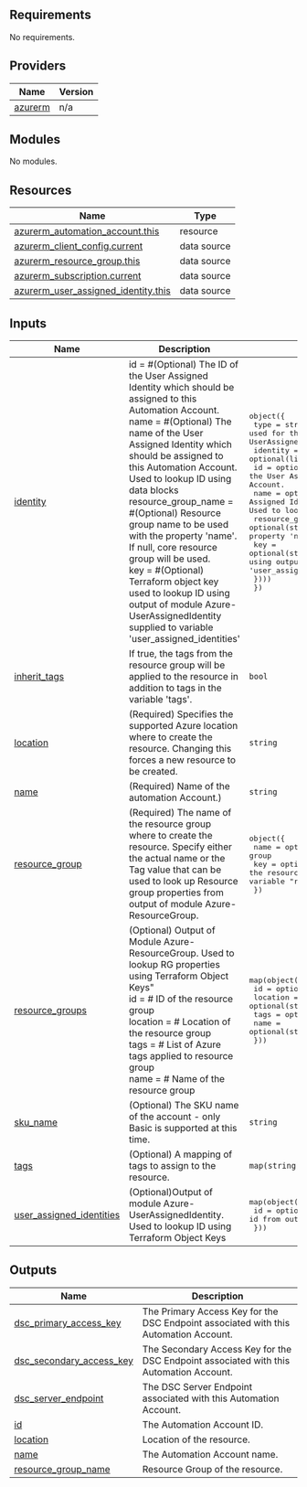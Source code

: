 <!-- BEGIN_TF_DOCS -->
## Requirements

No requirements.

## Providers

| Name | Version |
|------|---------|
| <a name="provider_azurerm"></a> [azurerm](#provider\_azurerm) | n/a |

## Modules

No modules.

## Resources

| Name | Type |
|------|------|
| [azurerm_automation_account.this](https://registry.terraform.io/providers/hashicorp/azurerm/latest/docs/resources/automation_account) | resource |
| [azurerm_client_config.current](https://registry.terraform.io/providers/hashicorp/azurerm/latest/docs/data-sources/client_config) | data source |
| [azurerm_resource_group.this](https://registry.terraform.io/providers/hashicorp/azurerm/latest/docs/data-sources/resource_group) | data source |
| [azurerm_subscription.current](https://registry.terraform.io/providers/hashicorp/azurerm/latest/docs/data-sources/subscription) | data source |
| [azurerm_user_assigned_identity.this](https://registry.terraform.io/providers/hashicorp/azurerm/latest/docs/data-sources/user_assigned_identity) | data source |

## Inputs

| Name | Description | Type | Default | Required |
|------|-------------|------|---------|:--------:|
| <a name="input_identity"></a> [identity](#input\_identity) | id                  = #(Optional) The ID of the User Assigned Identity which should be assigned to this Automation Account.<br>      name                = #(Optional) The name of the User Assigned Identity which should be assigned to this Automation Account. Used to lookup ID using data blocks<br>      resource\_group\_name = #(Optional) Resource group name to be used with the property 'name'. If null, core resource group will be used.<br>      key                 = #(Optional) Terraform object key used to lookup ID using output of module Azure-UserAssignedIdentity supplied to variable 'user\_assigned\_identities' | <pre>object({<br>    type = string # (Required) The type of identity used for this Automation Account. Possible values are SystemAssigned, UserAssigned and SystemAssigned, UserAssigned.<br>    identity = optional(list(object({<br>      id                  = optional(string) #(Optional) The ID of the User Assigned Identity which should be assigned to this Automation Account.<br>      name                = optional(string) #(Optional) The name of the User Assigned Identity which should be assigned to this Automation Account. Used to lookup ID using data blocks<br>      resource_group_name = optional(string) #(Optional) Resource group name to be used with the property 'name'. If null, core resource group will be used.<br>      key                 = optional(string) #(Optional) Terraform object key used to lookup ID using output of module Azure-UserAssignedIdentity supplied to variable 'user_assigned_identities'<br>    })))<br>  })</pre> | `null` | no |
| <a name="input_inherit_tags"></a> [inherit\_tags](#input\_inherit\_tags) | If true, the tags from the resource group will be applied to the resource in addition to tags in the variable 'tags'. | `bool` | `false` | no |
| <a name="input_location"></a> [location](#input\_location) | (Required) Specifies the supported Azure location where to create the resource. Changing this forces a new resource to be created. | `string` | n/a | yes |
| <a name="input_name"></a> [name](#input\_name) | (Required) Name of the automation Account.) | `string` | n/a | yes |
| <a name="input_resource_group"></a> [resource\_group](#input\_resource\_group) | (Required) The name of the resource group where to create the resource. Specify either the actual name or the Tag value that can be used to look up Resource group properties from output of module Azure-ResourceGroup. | <pre>object({<br>    name = optional(string) # Name of the resource group<br>    key  = optional(string) # Terraform Object Key to use to find the resource group from output of module Azure-ResourceGroup supplied to variable "resource_groups"<br>  })</pre> | n/a | yes |
| <a name="input_resource_groups"></a> [resource\_groups](#input\_resource\_groups) | (Optional) Output of Module Azure-ResourceGroup. Used to lookup RG properties using Terraform Object Keys"<br>    id       = # ID of the resource group<br>    location = # Location of the resource group<br>    tags     = # List of Azure tags applied to resource group<br>    name     = # Name of the resource group | <pre>map(object({<br>    id       = optional(string)<br>    location = optional(string)<br>    tags     = optional(map(string))<br>    name     = optional(string)<br>  }))</pre> | `{}` | no |
| <a name="input_sku_name"></a> [sku\_name](#input\_sku\_name) | (Optional) The SKU name of the account - only Basic is supported at this time. | `string` | `"Basic"` | no |
| <a name="input_tags"></a> [tags](#input\_tags) | (Optional) A mapping of tags to assign to the resource. | `map(string)` | `{}` | no |
| <a name="input_user_assigned_identities"></a> [user\_assigned\_identities](#input\_user\_assigned\_identities) | (Optional)Output of module Azure-UserAssignedIdentity. Used to lookup ID using Terraform Object Keys | <pre>map(object({<br>    id = optional(string) #(Optional) The property id from output of module Azure-UserAssignedIdentity<br>  }))</pre> | `{}` | no |

## Outputs

| Name | Description |
|------|-------------|
| <a name="output_dsc_primary_access_key"></a> [dsc\_primary\_access\_key](#output\_dsc\_primary\_access\_key) | The Primary Access Key for the DSC Endpoint associated with this Automation Account. |
| <a name="output_dsc_secondary_access_key"></a> [dsc\_secondary\_access\_key](#output\_dsc\_secondary\_access\_key) | The Secondary Access Key for the DSC Endpoint associated with this Automation Account. |
| <a name="output_dsc_server_endpoint"></a> [dsc\_server\_endpoint](#output\_dsc\_server\_endpoint) | The DSC Server Endpoint associated with this Automation Account. |
| <a name="output_id"></a> [id](#output\_id) | The Automation Account ID. |
| <a name="output_location"></a> [location](#output\_location) | Location of the resource. |
| <a name="output_name"></a> [name](#output\_name) | The Automation Account name. |
| <a name="output_resource_group_name"></a> [resource\_group\_name](#output\_resource\_group\_name) | Resource Group of the resource. |
<!-- END_TF_DOCS -->